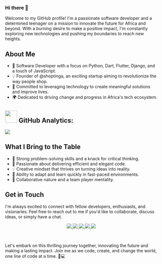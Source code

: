 ### Hi there 👋

Welcome to my GitHub profile! I'm a passionate software developer and a determined teenager on a mission to innovate the future for Africa and beyond. With a burning desire to make a positive impact, I'm constantly exploring new technologies and pushing my boundaries to reach new heights.

## About Me

- 🌟 Software Developer with a focus on Python, Dart, Flutter, Django, and a touch of JavaScript.
- 💡 Founder of @shoptinga, an exciting startup aiming to revolutionize the way people shop.
- 🚀 Committed to leveraging technology to create meaningful solutions and improve lives.
- 🌍 Dedicated to driving change and progress in Africa's tech ecosystem.
## <img src="https://media.giphy.com/media/ZCN6F3FAkwsyOGU2RS/giphy.gif" width="40"> **GitHub Analytics:**
<img src ="https://github-readme-streak-stats.herokuapp.com?user=kiddo4&theme=darcula&hide_border=true&background=FFFFFF00">
  <br>

## What I Bring to the Table

- 🧠 Strong problem-solving skills and a knack for critical thinking.
- 🚀 Passionate about delivering efficient and elegant code.
- 💡 Creative mindset that thrives on turning ideas into reality.
- 🌟 Ability to adapt and learn quickly in fast-paced environments.
- 🤝 Collaborative nature and a team player mentality.


## Get in Touch

I'm always excited to connect with fellow developers, enthusiasts, and visionaries. Feel free to reach out to me if you'd like to collaborate, discuss ideas, or simply have a chat.

<p align="center">
<a href="https://www.linkedin.com/in/olanrewaju-taiwo-176457241/"><img src="https://img.shields.io/badge/LinkedIn-0077B5?style=for-the-badge&logo=linkedin&logoColor=white"/> </a>
<a href="https://twitter.com/kiddo4lyf/"><img src="https://img.shields.io/badge/Twitter-1DA1F2?style=for-the-badge&logo=twitter&logoColor=white"/> </a>
<a href="https://www.instagram.com/kiddo4lyf/"><img src="https://img.shields.io/badge/Instagram-E4405F?style=for-the-badge&logo=instagram&logoColor=white"/> </a>
 <a href="https://www.instagram.com/kiddo4lyf/"><img src="https://img.shields.io/badge/Tiktok-000000?style=for-the-badge&logo=tiktok&logoColor=white"/> </a>
<a href="mailto:olanrewajutaiwo183@gmail.com"><img src="https://img.shields.io/badge/Gmail-D14836?style=for-the-badge&logo=gmail&logoColor=white"/> </a>
</p><br>


Let's embark on this thrilling journey together, innovating the future and making a lasting impact. Join me as we code, create, and change the world, one line of code at a time. 🚀💻
